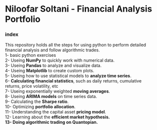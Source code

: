 <h1 align="left">Niloofar Soltani - Financial Analysis Portfolio </h1>
<h3 align="left">index</h3>
<p align="left">This repository holds all the steps for using python to perform detailed financial analysis and follow algorithmic trades.<br />
1- basic python exercises<br />
2- Useing <strong>NumPy</strong> to quickly work with numerical data.<br />
3- Useing <strong>Pandas</strong> to analyze and visualize data.<br />
4- Useing <strong>Matplotlib</strong> to create custom plots.<br />
5- Useing how to use statistical models to <strong>analyze time series</strong>.<br />
6- <strong>Calculating financial statistics</strong>, such as daily returns, cumulative returns, price volatility, etc<br />
7- Useing exponentially weighted <strong>moving averages</strong>.<br />
8- Useing <strong>ARIMA models</strong> on time series data.<br />
9- Calculating the <strong>Sharpe ratio</strong>.<br />
10- Optimizing <strong>portfolio allocation</strong>.<br />
11- Understanding the capital asset <strong>pricing model</strong>.<br />
12- Learning about the <strong>efficient market<strong> hypothesis.<br />
13- Doing algorithmic trading on <strong>Quantopian</strong>.</p>

  
  
